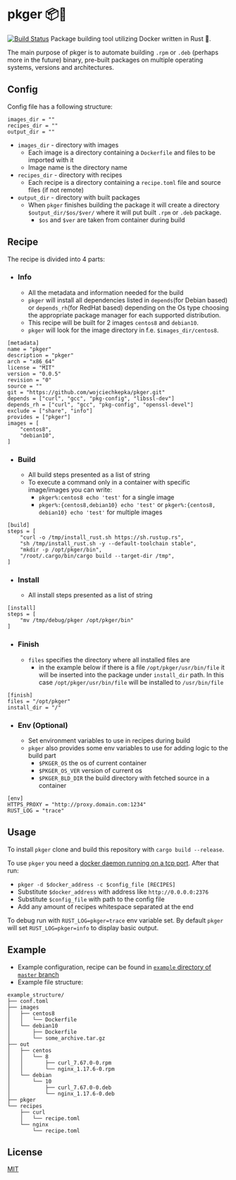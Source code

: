 # pkger 📦🐳
[![Build Status](https://github.com/wojciechkepka/pkger/workflows/pkger%20CI/badge.svg)](https://github.com/wojciechkepka/pkger/actions?query=workflow%3A%22pkger+CI%22)
Package building tool utilizing Docker written in Rust 🦀.

The main purpose of pkger is to automate building `.rpm` or `.deb` (perhaps more in the future) binary, pre-built packages on multiple operating systems, versions and architectures.

## Config
Config file has a following structure:
```
images_dir = ""
recipes_dir = ""
output_dir = ""
```
 - `images_dir` - directory with images
   - Each image is a directory containing a `Dockerfile` and files to be imported with it
   - Image name is the directory name
 - `recipes_dir` - directory with recipes
   - Each recipe is a directory containing a `recipe.toml` file and source files (if not remote) 
 - `output_dir` - directory with built packages
   - When `pkger` finishes building the package it will create a directory `$output_dir/$os/$ver/` where it will put built `.rpm` or `.deb` package. 
     - `$os` and `$ver` are taken from container during build

## Recipe
The recipe is divided into 4 parts:
 - ### Info
   - All the metadata and information needed for the build
   - `pkger` will install all dependencies listed in `depends`(for Debian based) or `depends_rh`(for RedHat based) depending on the Os type choosing the appropriate package manager for each supported distribution.
   - This recipe will be built for 2 images `centos8` and `debian10`.
   - `pkger` will look for the image directory in f.e. `$images_dir/centos8`.
```
[metadata]
name = "pkger"
description = "pkger"
arch = "x86_64"
license = "MIT"
version = "0.0.5"
revision = "0"
source = ""
git = "https://github.com/wojciechkepka/pkger.git"
depends = ["curl", "gcc", "pkg-config", "libssl-dev"]
depends_rh = ["curl", "gcc", "pkg-config", "openssl-devel"]
exclude = ["share", "info"]
provides = ["pkger"]
images = [
	"centos8",
	"debian10",
]
```
 - ### Build
   - All build steps presented as a list of string
   - To execute a command only in a container with specific image/images you can write:
     - `pkger%:centos8 echo 'test'` for a single image
     - `pkger%:{centos8,debian10} echo 'test'` or `pkger%:{centos8, debian10} echo 'test'` for multiple images
```
[build]
steps = [
	"curl -o /tmp/install_rust.sh https://sh.rustup.rs",
	"sh /tmp/install_rust.sh -y --default-toolchain stable",
	"mkdir -p /opt/pkger/bin",
	"/root/.cargo/bin/cargo build --target-dir /tmp",
]
```
 - ### Install
   - All install steps presented as a list of string
```
[install]
steps = [
	"mv /tmp/debug/pkger /opt/pkger/bin"
]
```
 - ### Finish
   - `files` specifies the directory where all installed files are
     - in the example below if there is a file `/opt/pkger/usr/bin/file` it will be inserted into the package under `install_dir` path. In this case `/opt/pkger/usr/bin/file` will be installed to `/usr/bin/file`
```
[finish]
files = "/opt/pkger"
install_dir = "/"
```
 - ### Env (Optional)
   - Set environment variables to use in recipes during build
   - `pkger` also provides some env variables to use for adding logic to the build part
     - `$PKGER_OS` the os of current container
     - `$PKGER_OS_VER` version of current os
     - `$PKGER_BLD_DIR` the build directory with fetched source in a container
```
[env]
HTTPS_PROXY = "http://proxy.domain.com:1234"
RUST_LOG = "trace"
```

## Usage
To install `pkger` clone and build this repository with `cargo build --release`.

To use `pkger` you need a [docker daemon running on a tcp port](https://success.docker.com/article/how-do-i-enable-the-remote-api-for-dockerd).
After that run:
 - `pkger -d $docker_address -c $config_file [RECIPES]`
 - Substitute `$docker_address` with address like `http://0.0.0.0:2376`
 - Substitute `$config_file` with path to the config file 
 - Add any amount of recipes whitespace separated at the end

To debug run with `RUST_LOG=pkger=trace` env variable set. By default `pkger` will set `RUST_LOG=pkger=info` to display basic output.

## Example
 - Example configuration, recipe can be found in [`example` directory of `master` branch](https://github.com/wojciechkepka/pkger/tree/master/example)
 - Example file structure:
```
example_structure/
├── conf.toml
├── images
│   ├── centos8
│   │   └── Dockerfile
│   └── debian10
│       ├── Dockerfile
│       └── some_archive.tar.gz
├── out
│   ├── centos
│   │   └── 8
│   │       ├── curl_7.67.0-0.rpm
│   │       └── nginx_1.17.6-0.rpm
│   └── debian
│       └── 10
│           ├── curl_7.67.0-0.deb
│           └── nginx_1.17.6-0.deb
├── pkger
└── recipes
    ├── curl
    │   └── recipe.toml
    └── nginx
        └── recipe.toml
```

## License
[MIT](https://github.com/wojciechkepka/pkger/blob/master/LICENSE)
